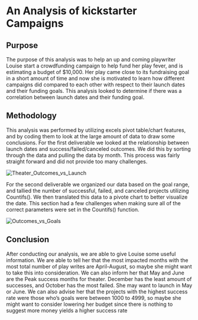 # An Analysis of kickstarter Campaigns

## Purpose
The purpose of this analysis was to help an up and coming playwriter Louise start a crowdfunding campaign to help fund her play fever, and is estimating a budget of $10,000. Her play came close to its fundraising goal in a short amount of time and now she is motivated to learn how different campaigns did compared to each other with respect to their launch dates and their funding goals. This analysis looked to determine if there was a correlation between launch dates and their funding goal. 

## Methodology 
This analysis was performed by utilizing excels pivot table/chart features, and by coding them to look at the large amount of data to draw some conclusions. For the first deliverable we looked at the relationship between launch dates and success/failed/canceled outcomes. We did this by sorting through the data and pulling the data by month. This process was fairly straight forward and did not provide too many challenges. 

![Theater_Outcomes_vs_Launch](https://user-images.githubusercontent.com/106290364/171569448-1dfa8724-40b1-4d71-85c3-a1d0c3a80c26.png)

For the second deliverable we organized our data based on the goal range, and tallied the number of successful, failed, and canceled projects utilizing Countifs(). We then translated this data to a pivote chart to better visualize the date. This section had a few challenges when making sure all of the correct parameters were set in the Countifs() function.

![Outcomes_vs_Goals](https://user-images.githubusercontent.com/106290364/171569736-6994ff9e-ef97-4338-b89d-4035e5bcab26.png)

## Conclusion

After conducting our analysis, we are able to give Louise some useful information. We are able to tell her that the most impacted months with the most total number of play writes are April-August, so maybe she might want to take this into consideration. We can also inform her that May and June are the Peak success months for theater. December has the least amount of successes, and October has the most failed. She may want to launch in May or June. We can also advise her that the projects with the highest success rate were those who’s goals were between 1000 to 4999, so maybe she might want to consider lowering her budget since there is nothing to suggest more money yields a higher success rate
